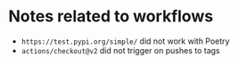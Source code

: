 # Notes related to workflows

* `https://test.pypi.org/simple/` did not work with Poetry
* `actions/checkout@v2` did not trigger on pushes to tags

